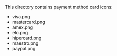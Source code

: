 This directory contains payment method card icons:
- visa.png
- mastercard.png
- amex.png
- elo.png
- hipercard.png
- maestro.png
- paypal.png

